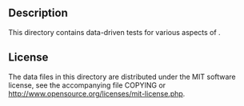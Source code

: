 Description
------------

This directory contains data-driven tests for various aspects of .

License
--------

The data files in this directory are distributed under the MIT software
license, see the accompanying file COPYING or
http://www.opensource.org/licenses/mit-license.php.

